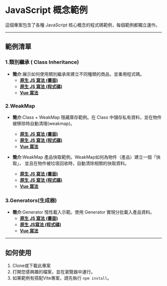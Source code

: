 # JavaScript 概念範例

這個專案包含了各種 JavaScript 核心概念的程式碼範例，每個範例都獨立運作。

---

## 範例清單

### 1.類別繼承 ( Class Inheritance)
- **簡介**:展示如何使用類別繼承來建立不同種類的商品，並重用程式碼。
  - [**原生 JS 寫法 (畫面)**](./src/classes/classInheritance/plain-js/index.html)
  - [**原生 JS 寫法 (程式碼)**](./src/classes/classInheritance/plain-js/product-inheritance.js)
  - [**Vue 寫法**](./classes/classInheritance/vue-js) 

### 2.WeakMap
- **簡介**:Class + WeakMap 隱藏庫存範例。在 Class 中儲存私有資料，並在物件被移除時自動清理(weakmap)。 
  - [**原生 JS 寫法 (畫面)**](./src/weakmap/class-weakmap/plain-js/index.html)
  - [**原生 JS 寫法 (程式碼)**](./src/weakmap/class-weakmap/plain-js/class-weakmap.js)
  - [**Vue 寫法**](./src/weakmap/class-weakmap/vue-js/src/components/classWeakmap.vue) 

- **簡介**:WeakMap 產品快取範例。WeakMap如何為物件（產品）建立一個「快取」，
        並且在物件被垃圾回收時，自動清除相關的快取資料。
  - [**原生 JS 寫法 (畫面)**](./src/weakmap/product-cache/plain-js/index.html)
  - [**原生 JS 寫法 (程式碼)**](./src/weakmap/product-cache/plain-js/private-data.js)
  - [**Vue 寫法**](./src/weakmap/product-cache/vue-js/src/components/CacheDemo.vue) 

### 3.Generators(生成器)
- **簡介**:Generator 惰性載入示範。使用 Generator 實現分批載入產品資料。
  - [**原生 JS 寫法 (畫面)**](./src/generators/plain-js/index.html)
  - [**原生 JS寫法 (程式碼)**](./src/generators/plain-js/infinite-scroll-demo.js)
  - [**Vue 寫法**](./src/generators/vue-js/src/components/InfiniteScroll.vue)

---

## 如何使用
1. Clone或下載此專案
2. 打開您感興趣的檔案，並在瀏覽器中運行。
3. 如果範例有搭配Vite專案，請先執行 `npm install`。